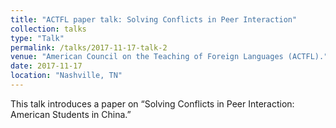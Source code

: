 ```yaml
---
title: "ACTFL paper talk: Solving Conflicts in Peer Interaction"
collection: talks
type: "Talk"
permalink: /talks/2017-11-17-talk-2
venue: "American Council on the Teaching of Foreign Languages (ACTFL)."
date: 2017-11-17
location: "Nashville, TN"
---
```

This talk introduces a paper on “Solving Conflicts in Peer Interaction: American Students in China.”
